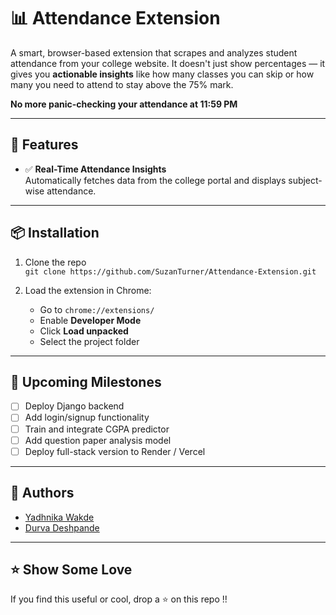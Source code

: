 # 📊 Attendance Extension

A smart, browser-based extension that scrapes and analyzes student attendance from your college website. It doesn't just show percentages — it gives you **actionable insights** like how many classes you can skip or how many you need to attend to stay above the 75% mark.

**No more panic-checking your attendance at 11:59 PM**

---

## 🚀 Features

- ✅ **Real-Time Attendance Insights**  
  Automatically fetches data from the college portal and displays subject-wise attendance.
---


## 📦 Installation

1. Clone the repo  
   `git clone https://github.com/SuzanTurner/Attendance-Extension.git`

2. Load the extension in Chrome:
   - Go to `chrome://extensions/`
   - Enable **Developer Mode**
   - Click **Load unpacked**
   - Select the project folder
---

## 🎯 Upcoming Milestones

- [ ] Deploy Django backend
- [ ] Add login/signup functionality
- [ ] Train and integrate CGPA predictor
- [ ] Add question paper analysis model
- [ ] Deploy full-stack version to Render / Vercel

---

## 🙌 Authors

- [Yadhnika Wakde](https://github.com/SuzanTurner)
- [Durva Deshpande](https://github.com/durva7px)

---

## ⭐ Show Some Love

If you find this useful or cool, drop a ⭐ on this repo !!
